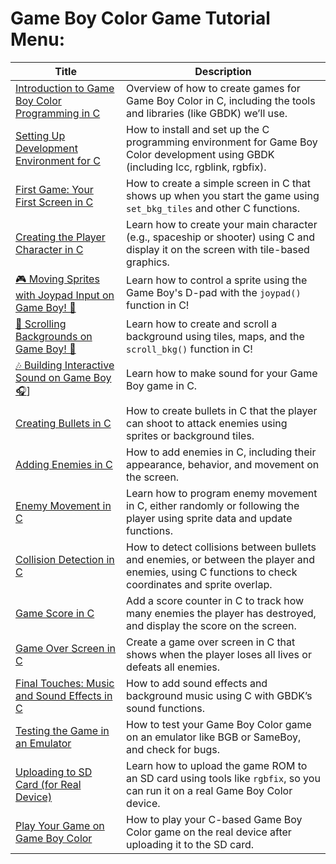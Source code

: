 # **Game Boy Color Game Tutorial Menu**:

| Title | Description |
|-------|-------------|
| [Introduction to Game Boy Color Programming in C](https://github.com/potatoscript/gameboy/wiki/Introduction) | Overview of how to create games for Game Boy Color in C, including the tools and libraries (like GBDK) we’ll use. |
| [Setting Up Development Environment for C](https://github.com/potatoscript/gameboy/wiki/Setup) | How to install and set up the C programming environment for Game Boy Color development using GBDK (including lcc, rgblink, rgbfix). |
| [First Game: Your First Screen in C](https://github.com/potatoscript/gameboy/wiki/FirstScreen) | How to create a simple screen in C that shows up when you start the game using `set_bkg_tiles` and other C functions. |
| [Creating the Player Character in C](https://github.com/potatoscript/gameboy/wiki/PlayerCharacter) | Learn how to create your main character (e.g., spaceship or shooter) using C and display it on the screen with tile-based graphics. |
| [🎮 Moving Sprites with Joypad Input on Game Boy! 🚀](https://github.com/potatoscript/gameboy/wiki/MovingSpritesWithJoypad) | Learn how to control a sprite using the Game Boy's D-pad with the `joypad()` function in C! |
| [🌄 Scrolling Backgrounds on Game Boy! 🚀](https://github.com/potatoscript/gameboy/wiki/ScrollingBackgrounds)| Learn how to create and scroll a background using tiles, maps, and the `scroll_bkg()` function in C! |
| [🎶 Building Interactive Sound on Game Boy 🎧](https://github.com/potatoscript/gameboy/wiki/InteractiveSound)]| Learn how to make sound for your Game Boy game in C. |
| [Creating Bullets in C](https://github.com/potatoscript/gameboy/wiki/Bullets) | How to create bullets in C that the player can shoot to attack enemies using sprites or background tiles. |
| [Adding Enemies in C](https://github.com/potatoscript/gameboy/wiki/Enemies) | How to add enemies in C, including their appearance, behavior, and movement on the screen. |
| [Enemy Movement in C](https://github.com/potatoscript/gameboy/wiki/EnemyMovement) | Learn how to program enemy movement in C, either randomly or following the player using sprite data and update functions. |
| [Collision Detection in C](https://github.com/potatoscript/gameboy/wiki/CollisionDetection) | How to detect collisions between bullets and enemies, or between the player and enemies, using C functions to check coordinates and sprite overlap. |
| [Game Score in C](https://github.com/potatoscript/gameboy/wiki/Score) | Add a score counter in C to track how many enemies the player has destroyed, and display the score on the screen. |
| [Game Over Screen in C](https://github.com/potatoscript/gameboy/wiki/GameOverScreen) | Create a game over screen in C that shows when the player loses all lives or defeats all enemies. |
| [Final Touches: Music and Sound Effects in C](https://github.com/potatoscript/gameboy/wiki/Sound) | How to add sound effects and background music using C with GBDK’s sound functions. |
| [Testing the Game in an Emulator](https://github.com/potatoscript/gameboy/wiki/Testing) | How to test your Game Boy Color game on an emulator like BGB or SameBoy, and check for bugs. |
| [Uploading to SD Card (for Real Device)](https://github.com/potatoscript/gameboy/wiki/Upload) | Learn how to upload the game ROM to an SD card using tools like `rgbfix`, so you can run it on a real Game Boy Color device. |
| [Play Your Game on Game Boy Color](https://github.com/potatoscript/gameboy/wiki/PlayOnDevice) | How to play your C-based Game Boy Color game on the real device after uploading it to the SD card. |

